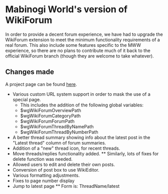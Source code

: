 # Mabinogi World's version of WikiForum #
In order to provide a decent forum experience, we have had to upgrade the WikiForum extension to meet the minimum functionality requirements of a real forum. This also include some features specific to the MWW experience, so there are no plans to contribute much of it back to the official WikiForum branch (though they are welcome to take whatever).

## Changes made ##
A project page can be found [here](https://forums.mabi.world/thread/These_forums_are_beta_af).

* Various custom URL system support in order to mask the use of a special page.
  * This includes the addition of the following global variables:
  * $wgWikiForumOverviewPath
  * $wgWikiForumCategoryPath
  * $wgWikiForumForumPath
  * $wgWikiForumThreadByNamePath
  * $wgWikiForumThreadByNumberPath
* A better thread summary showing info about the latest post in the "Latest thread" column of forum summaries.
* Addition of a "new" thread icon, for recent threads.
* Move threads/replies functionality added.
** Similarly, lots of fixes for delete function was needed.
* Allowed users to edit and delete their own posts.
* Conversion of post box to use WikiEditor.
* Various formatting adjustments.
* Fixes to page number display
* Jump to latest page
** Form is: ThreadName/latest
